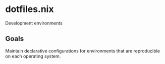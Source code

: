 # dotfiles.nix

Development environments

## Goals

Maintain declarative configurations for environments that are reproducible on each operating system.
